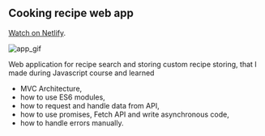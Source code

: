 
##  Cooking recipe web app 

[Watch on Netlify](https://forkify-piv.netlify.app).

![app_gif](preview.gif)

Web application for recipe search and storing custom recipe storing, that I made during Javascript course and learned
* MVC Architecture,
* how to use ES6 modules,
* how to request and handle data from API,
* how to use promises, Fetch API and write asynchronous code, 
* how to handle errors manually.